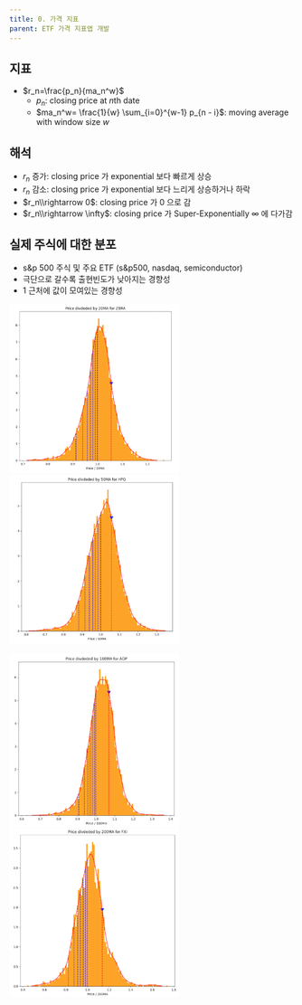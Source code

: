 ```yaml
---
title: 0. 가격 지표
parent: ETF 가격 지표앱 개발
---
```


## 지표
- $r_n=\frac{p_n}{ma_n^w}$
   - $p_n$: closing price at $n$th date
   - $ma_n^w= \frac{1}{w} \sum_{i=0}^{w-1} p_{n - i}$: moving average with window size $w$

## 해석
- $r_n$ 증가: closing price 가 exponential 보다 빠르게 상승
- $r_n$ 감소: closing price 가 exponential 보다 느리게 상승하거나 하락
- $r_n\\rightarrow 0$: closing price 가 0 으로 감
- $r_n\\rightarrow \infty$: closing price 가 Super-Exponentially $\infty$ 에 다가감

## 실제 주식에 대한 분포
- s&p 500 주식 및 주요 ETF (s&p500, nasdaq, semiconductor)
- 극단으로 갈수록 출현빈도가 낮아지는 경향성
- 1 근처에 값이 모여있는 경향성

<img src="/data/economy/20.png" width="300" /> <img src="/data/economy/50.png" width="300" />

<img src="/data/economy/100.png" width="300" /><img src="/data/economy/200.png" width="300" />

